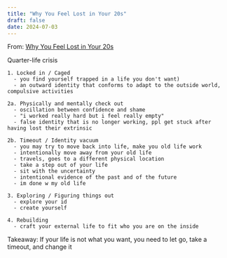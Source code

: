 ```yaml
---
title: "Why You Feel Lost in Your 20s"
draft: false
date: 2024-07-03
---
```


From: [Why You Feel Lost in Your 20s](https://www.youtube.com/watch?v=2TqeZ8CJ6tw)

Quarter-life crisis

```
1. Locked in / Caged
  - you find yourself trapped in a life you don't want)
  - an outward identity that conforms to adapt to the outside world, compulsive activities

2a. Physically and mentally check out
  - oscillation between confidence and shame
  - "i worked really hard but i feel really empty"
  - false identity that is no longer working, ppl get stuck after having lost their extrinsic

2b. Timeout / Identity vacuum
  - you may try to move back into life, make you old life work
  - intentionally move away from your old life
  - travels, goes to a different physical location
  - take a step out of your life
  - sit with the uncertainty
  - intentional evidence of the past and of the future
  - im done w my old life

3. Exploring / Figuring things out
  - explore your id
  - create yourself

4. Rebuilding
  - craft your external life to fit who you are on the inside
```

Takeaway: If your life is not what you want, you need to let go, take a timeout, and change it
